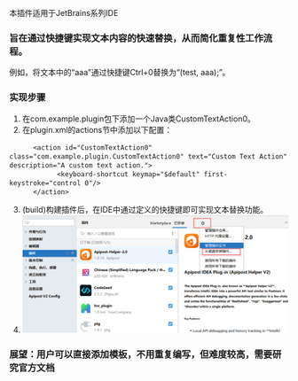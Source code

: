 本插件适用于JetBrains系列IDE
### 旨在通过快捷键实现文本内容的快速替换，从而简化重复性工作流程。

例如，将文本中的“aaa”通过快捷键Ctrl+0替换为“(test, aaa);”。

### 实现步骤
1. 在com.example.plugin包下添加一个Java类CustomTextAction0。
2. 在plugin.xml的actions节中添加以下配置：
```text
      <action id="CustomTextAction0" class="com.example.plugin.CustomTextAction0" text="Custom Text Action" description="A custom text action.">
            <keyboard-shortcut keymap="$default" first-keystroke="control 0"/>
      </action>
```
3. (build)构建插件后，在IDE中通过定义的快捷键即可实现文本替换功能。
4. ![img.png](img.png)

### 展望：用户可以直接添加模板，不用重复编写，但难度较高，需要研究官方文档
